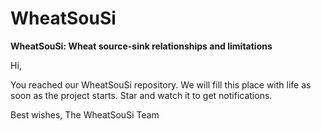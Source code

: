 # WheatSouSi
**WheatSouSi: Wheat source-sink relationships and limitations**

Hi, 

You reached our WheatSouSi repository.
We will fill this place with life as soon as the project starts.
Star and watch it to get notifications.

Best wishes,
The WheatSouSi Team
